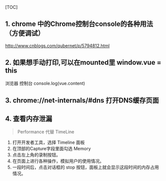 [TOC]
## 1. chrome 中的Chrome控制台console的各种用法（方便调试）

http://www.cnblogs.com/qubernet/p/5794812.html

## 2. 如果想手动打印,可以在mounted里 window.vue = this
浏览器 控制台 console.log(vue.content)

## 3. chrome://net-internals/#dns 打开DNS缓存页面

## 4. 查看内存泄漏
> Performance 代替 TimeLine
1. 打开开发者工具，选择 Timeline 面板
2. 在顶部的Capture字段里面勾选 Memory
3. 点击左上角的录制按钮。
4. 在页面上进行各种操作，模拟用户的使用情况。
5. 一段时间后，点击对话框的 stop 按钮，面板上就会显示这段时间的内存占用情况。
